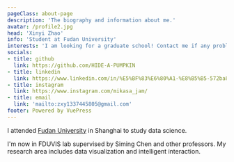 ```yaml
---
pageClass: about-page
description: 'The biography and information about me.'
avatar: /profile2.jpg
head: 'Xinyi Zhao'
info: 'Student at Fudan University'
interests: 'I am looking for a graduate school! Contact me if any problems.'
socials:
- title: github
  link: https://github.com/HIDE-A-PUMPKIN
- title: linkedin
  link: https://www.linkedin.com/in/%E5%BF%83%E6%80%A1-%E8%B5%B5-572ba8228
- title: instagram
  link: https://www.instagram.com/mikasa_jam/
- title: email
  link: 'mailto:zxy1337445805@gmail.com'
footer: Powered by VuePress
---
```


<AboutCard :frontmatter="$page.frontmatter" >


I attended [Fudan University](https://www.fudan.edu.cn/) in Shanghai to study data science.

I'm now in FDUVIS lab supervised by Siming Chen and other professors. My research area includes data visualization and intelligent interaction.

</AboutCard>

<style lang="stylus">

.theme-container.about-page .page
  background-color #EAC3AD
  min-height calc(100vh)
  
  .last-updated
    display none

</style>